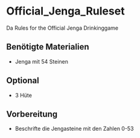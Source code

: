 # Official_Jenga_Ruleset
Da Rules for the Official Jenga Drinkinggame

## Benötigte Materialien  
+ Jenga mit 54 Steinen
 
## Optional
+ 3 Hüte

## Vorbereitung
+ Beschrifte die Jengasteine mit den Zahlen 0-53
